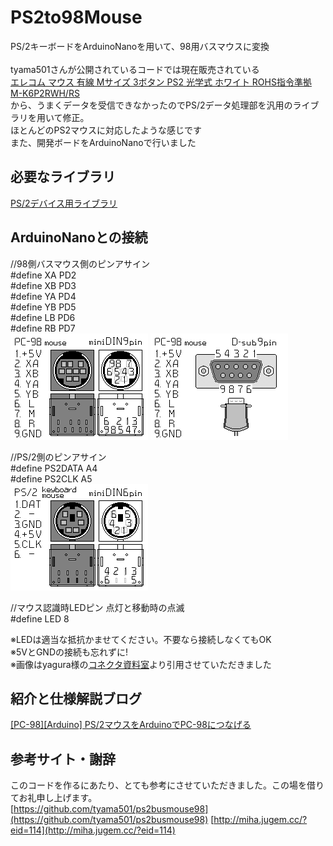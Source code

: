 # PS2to98Mouse
 PS/2キーボードをArduinoNanoを用いて、98用バスマウスに変換<br><br>
 tyama501さんが公開されているコードでは現在販売されている<br>
 [エレコム マウス 有線 Mサイズ 3ボタン PS2 光学式 ホワイト ROHS指令準拠 M-K6P2RWH/RS ](https://amzn.to/3swwrgN)<br>
 から、うまくデータを受信できなかったのでPS/2データ処理部を汎用のライブラリを用いて修正。<br>
 ほとんどのPS2マウスに対応したような感じです<br>
 また、開発ボードをArduinoNanoで行いました

## 必要なライブラリ
[PS/2デバイス用ライブラリ](https://playground.arduino.cc/ComponentLib/Ps2mouse/)

## ArduinoNanoとの接続
//98側バスマウス側のピンアサイン<br>
#define XA PD2<br>
#define XB PD3<br>
#define YA PD4<br>
#define YB PD5<br>
#define LB PD6<br>
#define RB PD7<br>
![md9_pc98m](/img/md9_pc98m.png)
![ds9_pc98m](/img/ds9_pc98m.png)

//PS/2側のピンアサイン<br>
#define PS2DATA A4<br>
#define PS2CLK A5<br>
![md6_ps2](/img/md6_ps2.png)

//マウス認識時LEDピン 点灯と移動時の点滅<br>
#define LED 8<br>

※LEDは適当な抵抗かませてください。不要なら接続しなくてもOK<br>
※5VとGNDの接続も忘れずに!<br>
※画像はyagura様の[コネクタ資料室](http://nkmm.org/yagura/lib/)より引用させていただきました


## 紹介と仕様解説ブログ
[[PC-98][Arduino] PS/2マウスをArduinoでPC-98につなげる](https://androiphone.uvs.jp/?p=4012)<br>

## 参考サイト・謝辞
このコードを作るにあたり、とても参考にさせていただきました。この場を借りてお礼申し上げます。<br>
[https://github.com/tyama501/ps2busmouse98](https://github.com/tyama501/ps2busmouse98)
[http://miha.jugem.cc/?eid=114](http://miha.jugem.cc/?eid=114)

